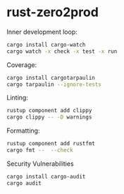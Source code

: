 # rust-zero2prod

Inner development loop:

```bash
cargo install cargo-watch
cargo watch -x check -x test -x run
```

Coverage:

```bash
cargo install cargotarpaulin
cargo tarpaulin --ignore-tests
```

Linting:

```bash
rustup component add clippy
cargo clippy -- -D warnings
```

Formatting:

```bash
rustup component add rustfmt
cargo fmt --  --check
```

Security Vulnerabilities

```bash
cargo install cargo-audit
cargo audit
```